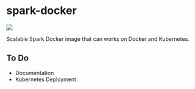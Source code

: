 # spark-docker  

![](https://github.com/mpolatcan/spark-docker/workflows/spark-docker%20(master)/badge.svg)

Scalable Spark Docker image that can works on Docker and Kubernetes.

## To Do 

- Documentation
- Kubernetes Deployment